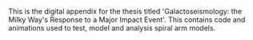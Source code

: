 This is the digital appendix for the thesis titled 'Galactoseismology: the Milky Way's Response to a Major Impact Event'.
This contains code and animations used to test, model and analysis spiral arm models. 
